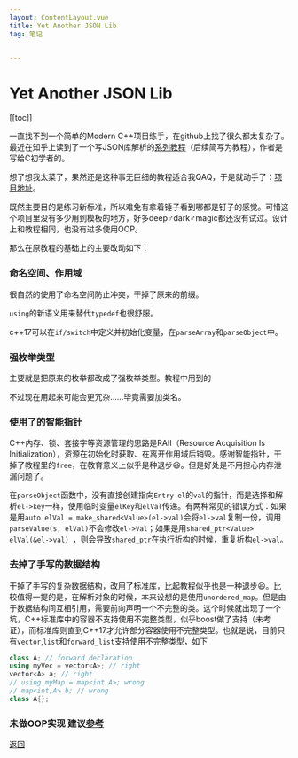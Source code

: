 ```yaml
---
layout: ContentLayout.vue
title: Yet Another JSON Lib
tag: 笔记


---
```



# Yet Another JSON Lib

[[toc]]

一直找不到一个简单的Modern C++项目练手，在github上找了很久都太复杂了。最近在知乎上读到了一个写JSON库解析的[系列教程](https://zhuanlan.zhihu.com/json-tutorial)（后续简写为教程），作者是写给C初学者的。

想了想我太菜了，果然还是这种事无巨细的教程适合我QAQ，于是就动手了：[项目地址](https://github.com/Forsworns/yJson)。

既然主要目的是练习新标准，所以难免有拿着锤子看到哪都是钉子的感觉。可惜这个项目里没有多少用到模板的地方，好多deep♂dark♂magic都还没有试过。设计上和教程相同，也没有过多使用OOP。

那么在原教程的基础上的主要改动如下：

### 命名空间、作用域

很自然的使用了命名空间防止冲突，干掉了原来的前缀。

`using`的新语义用来替代`typedef`也很舒服。

c++17可以在`if/switch`中定义并初始化变量，在`parseArray`和`parseObject`中。

### 强枚举类型

主要就是把原来的枚举都改成了强枚举类型。教程中用到的

不过现在用起来可能会更冗杂……毕竟需要加类名。

### 使用了的智能指针

C++内存、锁、套接字等资源管理的思路是RAII（Resource Acquisition Is Initialization），资源在初始化时获取、在离开作用域后销毁。感谢智能指针，干掉了教程里的`free`，在教育意义上似乎是种退步:laughing:。但是好处是不用担心内存泄漏问题了。

在`parseObject`函数中，没有直接创建指向`Entry el`的`val`的指针，而是选择和解析`el->key`一样，使用临时变量`elKey`和`elVal`传递。有两种常见的错误方式：如果是用`auto elVal = make_shared<Value>(el->val)`会将`el->val`复制一份，调用`parseValue(s, elVal)`不会修改`el->Val`；如果是用`shared_ptr<Value> elVal(&el->val) `，则会导致`shared_ptr`在执行析构的时候，重复析构`el->val`。

### 去掉了手写的数据结构

干掉了手写的复杂数据结构，改用了标准库，比起教程似乎也是一种退步:laughing:。比较值得一提的是，在解析对象的时候，本来设想的是使用`unordered_map`。但是由于数据结构间互相引用，需要前向声明一个不完整的类。这个时候就出现了一个坑，C++标准库中的容器不支持使用不完整类型，似乎boost做了支持（未考证），而标准库则直到C++17才允许部分容器使用不完整类型。也就是说，目前只有`vector`,`list`和`forward_list`支持使用不完整类型，如下

```c++
class A; // forward declaration
using myVec = vector<A>; // right
vector<A> a; // right
// using myMap = map<int,A>; wrong
// map<int,A> b; // wrong
class A{};
```

### 未做OOP实现 建议[参考](https://github.com/zsmj2017/MiniJson)

[返回](/zh/blogs/)
 
 <Comment lang="zh-CN"/> 
 